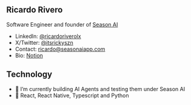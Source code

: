 ## Ricardo Rivero

Software Engineer and founder of [Season AI](https://seasonai.app)

- LinkedIn: [@ricardoriverolx](https://www.linkedin.com/in/ricardoriverolx/)
- X/Twitter: [@itsrickyszn](https://x.com/itsrickyszn)
- Contact: [ricardo@seasonaiapp.com](mailto:ricardo@seasonaiapp.com)
- Bio: [Notion](https://ricardo-season.notion.site/Ricardo-Rivero-73223c155f5043caa52db0fc4d8f467e?pvs=4)

## Technology
- 🔭 I’m currently building AI Agents and testing them under Season AI
- 🧰 React, React Native, Typescript and Python
